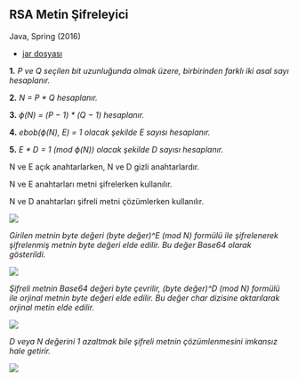 ## RSA Metin Şifreleyici

Java, Spring (2016)

* [jar dosyası](http://bit.ly/2oMzZ9P)

**1.** _P ve Q seçilen bit uzunluğunda olmak üzere, birbirinden farklı iki asal sayı hesaplanır._

**2.** _N = P \* Q hesaplanır._

**3.** _ϕ(N) = (P − 1) \* (Q − 1) hesaplanır._

**4.** _ebob(ϕ(N), E) = 1 olacak şekilde E sayısı hesaplanır._

**5.** _E \* D = 1 (mod ϕ(N)) olacak şekilde D sayısı hesaplanır._

N ve E açık anahtarlarken, N ve D gizli anahtarlardır.

N ve E anahtarları metni şifrelerken kullanılır.

N ve D anahtarları şifreli metni çözümlerken kullanılır.

![](https://1.bp.blogspot.com/-nZYxp-mbqZ8/WprlKq7gsnI/AAAAAAAAAHo/Z8Q2cwZDbksZa4E_Z1Ln7bBOqtGAghQ2wCLcBGAs/s1080/1.png)

_Girilen metnin byte değeri (byte değer)^E (mod N) formülü ile şifrelenerek şifrelenmiş metnin byte değeri elde edilir. Bu değer Base64 olarak gösterildi._

![](https://4.bp.blogspot.com/-BP_2hJAY_m8/WprlKkAHTnI/AAAAAAAAAHk/dsf1mi0yIXAOl3PYP4CVNtgdac9mcRQuACLcBGAs/s1080/2.png)

_Şifreli metnin Base64 değeri byte çevrilir, (byte değer)^D (mod N) formülü ile orjinal metnin byte değeri elde edilir. Bu değer char dizisine aktarılarak orjinal metin elde edilir._

![](https://3.bp.blogspot.com/-tA6jKUMBbOw/WprlKSVPqcI/AAAAAAAAAHg/TY4eJUtzkmE3sV5POW2hbtKeVh3BqD4BACLcBGAs/s1080/3.png)

_D veya N değerini 1 azaltmak bile şifreli metnin çözümlenmesini imkansız hale getirir._

![](https://4.bp.blogspot.com/-I5Syqw0SHFs/WprlLHT3pwI/AAAAAAAAAHs/TDAhNTucgnEjRTDVSnovBxqak2XYuHD5ACLcBGAs/s1080/4.png)
